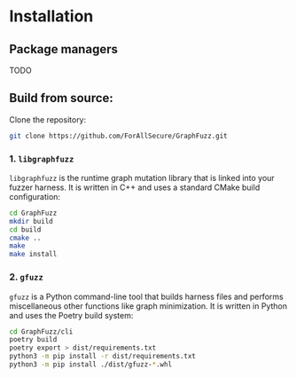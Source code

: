 
# Installation

## Package managers

TODO

## Build from source:

Clone the repository:

```bash
git clone https://github.com/ForAllSecure/GraphFuzz.git
```

### 1. `libgraphfuzz`

`libgraphfuzz` is the runtime graph mutation library that is linked into your fuzzer harness. It is written in C++ and uses a standard CMake build configuration:

```bash
cd GraphFuzz
mkdir build
cd build
cmake ..
make
make install
```

### 2. `gfuzz`

`gfuzz` is a Python command-line tool that builds harness files and performs miscellaneous other functions like graph minimization. It is written in Python and uses the Poetry build system:

```bash
cd GraphFuzz/cli
poetry build
poetry export > dist/requirements.txt
python3 -m pip install -r dist/requirements.txt
python3 -m pip install ./dist/gfuzz-*.whl
```

